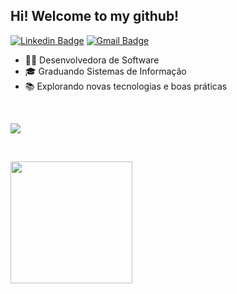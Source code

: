 ## Hi! Welcome to my github!

[![Linkedin Badge](https://img.shields.io/badge/-LinkedIn-000000?style=flat-square&logo=linkedin&logoColor=white&link=https://br.linkedin.com/in/ribbeiroana)](https://br.linkedin.com/in/ribbeiroana)
[![Gmail Badge](https://img.shields.io/badge/-anapribbeiro@gmail.com-000000?style=flat-square&logo=Gmail&logoColor=white&link=mailto:contato@fernandakipper.com)](mailto:anapribbeiro@gmail.com)



- 👩‍💻 Desenvolvedora de Software
- 🎓 Graduando Sistemas de Informação
- 📚 Explorando novas tecnologias e boas práticas
  



<br>
<p align="left">
  <a href="https://skillicons.dev">
    <img src="https://skillicons.dev/icons?i=git,mysql,mongodb,js,nodejs,ts,react,postman,linux" />
  </a>
</p>

<br>
<p align="left">
   <img height="195px" src="https://github-readme-stats.vercel.app/api/top-langs/?username=ribbeiroana&layout=compact&hide_border=true&title_color=ffffff&text_color=ffffff&bg_color=1C1C1C" />
</p>
